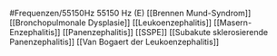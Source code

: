#Frequenzen/55150Hz
55150 Hz (E)
[[Brennen Mund-Syndrom]]
[[Bronchopulmonale Dysplasie]]
[[Leukoenzephalitis]]
[[Masern-Enzephalitis]]
[[Panenzephalitis]]
[[SSPE]]
[[Subakute sklerosierende Panenzephalitis]]
[[Van Bogaert der Leukoenzephalitis]]